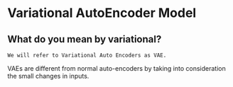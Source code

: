 # Variational AutoEncoder Model

## What do you mean by variational?

```{note}
We will refer to Variational Auto Encoders as VAE.
```

VAEs are different from normal auto-encoders by taking into consideration the small changes in inputs.
